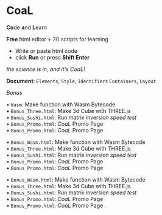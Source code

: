 # CoaL
**Co**de **a**nd **L**earn

**Free** html editor + 20 scripts for learning

* Write or paste html code
* click **Run** or press **Shift Enter**

*the science is in, and it's CoaL!*

**Document**: `Elements`, `Style`, `Identifiers` `Containers`, `Layout`

*Bonus*

&bullet; `Wasm`:   Make function with Wasm Bytecode <br>
&bullet; `Bonus_Three.html`:  Make 3d Cube with THREE.js <br>
&bullet; `Bonus_Sushi.html`:  Run matrix inversion *speed test* <br>
&bullet; `Bonus_Promo.html`:  *CoaL* Promo Page <br>
&bullet; `Bonus_Promo.html`:  *CoaL* Promo Page <br>

&bullet; `Bonus_Wasm.html`:   Make function with Wasm Bytecode <br>
&bullet; `Bonus_Three.html`:  Make 3d Cube with THREE.js <br>
&bullet; `Bonus_Sushi.html`:  Run matrix inversion *speed test* <br>
&bullet; `Bonus_Promo.html`:  *CoaL* Promo Page <br>
&bullet; `Bonus_Promo.html`:  *CoaL* Promo Page <br>

&bullet; `Bonus_Wasm.html`:   Make function with Wasm Bytecode <br>
&bullet; `Bonus_Three.html`:  Make 3d Cube with THREE.js <br>
&bullet; `Bonus_Sushi.html`:  Run matrix inversion *speed test* <br>
&bullet; `Bonus_Promo.html`:  *CoaL* Promo Page <br>
&bullet; `Bonus_Promo.html`:  *CoaL* Promo Page <br>
